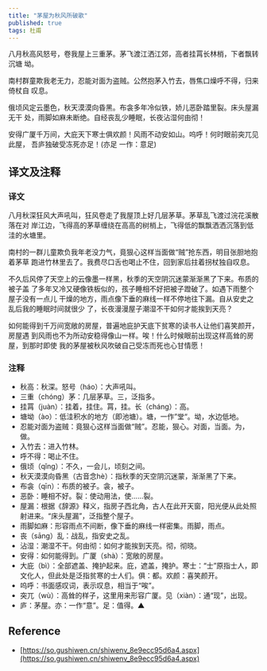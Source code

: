 ```yaml
---
title: "茅屋为秋风所破歌"
published: true
tags: 杜甫
---
```


八月秋高风怒号，卷我屋上三重茅。茅飞渡江洒江郊，高者挂罥长林梢，下者飘转沉塘
坳。

南村群童欺我老无力，忍能对面为盗贼。公然抱茅入竹去，唇焦口燥呼不得，归来倚杖自
叹息。

俄顷风定云墨色，秋天漠漠向昏黑。布衾多年冷似铁，娇儿恶卧踏里裂。床头屋漏无干
处，雨脚如麻未断绝。自经丧乱少睡眠，长夜沾湿何由彻！

安得广厦千万间，大庇天下寒士俱欢颜！风雨不动安如山。呜呼！何时眼前突兀见此屋，
吾庐独破受冻死亦足！(亦足 一作：意足)

## 译文及注释

### 译文

八月秋深狂风大声吼叫，狂风卷走了我屋顶上好几层茅草。茅草乱飞渡过浣花溪散落在对
岸江边，飞得高的茅草缠绕在高高的树梢上，飞得低的飘飘洒洒沉落到低洼的水塘里。

南村的一群儿童欺负我年老没力气，竟狠心这样当面做“贼”抢东西，明目张胆地抱着茅草
跑进竹林里去了。我费尽口舌也喝止不住，回到家后拄着拐杖独自叹息。

不久后风停了天空上的云像墨一样黑，秋季的天空阴沉迷蒙渐渐黑了下来。布质的被子盖
了多年又冷又硬像铁板似的，孩子睡相不好把被子蹬破了。如遇下雨整个屋子没有一点儿
干燥的地方，雨点像下垂的麻线一样不停地往下漏。自从安史之乱后我的睡眠时间就很少
了，长夜漫漫屋子潮湿不干如何才能挨到天亮？

如何能得到千万间宽敞的房屋，普遍地庇护天底下贫寒的读书人让他们喜笑颜开，房屋遇
到风雨也不为所动安稳得像山一样。唉！什么时候眼前出现这样高耸的房屋，到那时即使
我的茅屋被秋风吹破自己受冻而死也心甘情愿！

### 注释

- 秋高：秋深。怒号（háo）：大声吼叫。
- 三重（chóng）茅：几层茅草。三，泛指多。
- 挂罥（juàn）：挂着，挂住。罥，挂。长（cháng）：高。
- 塘坳（ào）：低洼积水的地方（即池塘）。塘，一作”堂“。坳，水边低地。
- 忍能对面为盗贼：竟狠心这样当面做“贼”。忍能，狠心。对面，当面。为，做。
- 入竹去：进入竹林。
- 呼不得：喝止不住。
- 俄顷（qǐng）：不久，一会儿，顷刻之间。
- 秋天漠漠向昏黑（古音念hè）：指秋季的天空阴沉迷蒙，渐渐黑了下来。
- 布衾（qīn）：布质的被子。衾，被子。
- 恶卧：睡相不好。裂：使动用法，使……裂。
- 屋漏：根据《辞源》释义，指房子西北角，古人在此开天窗，阳光便从此处照射进来。“床头屋漏”，泛指整个屋子。
- 雨脚如麻：形容雨点不间断，像下垂的麻线一样密集。雨脚，雨点。
- 丧（sāng）乱：战乱，指安史之乱。
- 沾湿：潮湿不干。何由彻：如何才能挨到天亮。彻，彻晓。
- 安得：如何能得到。广厦（shà）：宽敞的房屋。
- 大庇（bì）：全部遮盖、掩护起来。庇，遮盖，掩护。寒士：“士”原指士人，即文化人，但此处是泛指贫寒的士人们。俱：都。欢颜：喜笑颜开。
- 呜呼：书面感叹词，表示叹息，相当于“唉”。
- 突兀（wù）：高耸的样子，这里用来形容广厦。见（xiàn）：通“现”，出现。
- 庐：茅屋。亦：一作“意”。足：值得。▲

## Reference

- [https://so.gushiwen.cn/shiwenv_8e9ecc95d6a4.aspx](https://so.gushiwen.cn/shiwenv_8e9ecc95d6a4.aspx)